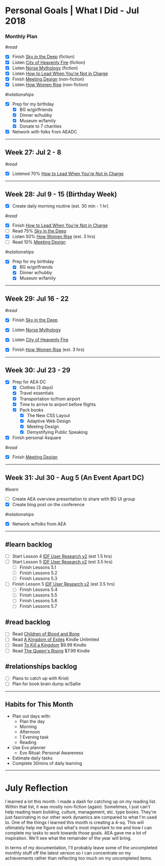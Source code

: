 Personal Goals | What I Did - Jul 2018
==============

### Monthly Plan
_#read_
- [x] Finish [Sky in the Deep](https://www.goodreads.com/book/show/34726469-sky-in-the-deep1) (fiction)
- [x] Listen [City of Heavenly Fire](https://www.goodreads.com/book/show/8755785-city-of-heavenly-fire) (fiction)
- [x] Listen [Norse Mythology](https://www.goodreads.com/book/show/37903770-norse-mythology) (fiction) 
- [x] Listen [How to Lead When You're Not in Charge](https://www.goodreads.com/book/show/33098700-how-to-lead-when-you-re-not-in-charge)
- [x] Finish [Meeting Design](https://www.goodreads.com/book/show/36687954-meeting-design) (non-fiction)
- [x] Listen [How Women Rise](https://www.goodreads.com/book/show/36204301-how-women-rise) (non-fiction)

_#relationships_
- [x] Prep for my birthday
  - [x] BG w/girlfriends
  - [x] Dinner w/hubby
  - [x] Museum w/family
  - [x] Donate to 7 charities 
- [x] Network with folks from AEADC

---

## Week 27: Jul 2 - 8

_#read_
- [x] Listened 70% [How to Lead When You're Not in Charge](https://www.goodreads.com/book/show/33098700-how-to-lead-when-you-re-not-in-charge?from_search=true)
  
---

## Week 28: Jul 9 - 15 (Birthday Week)

- [x] Create daily morning routine (est. 30 min - 1 hr)

_#read_
- [x] Finish [How to Lead When You're Not in Charge](https://www.goodreads.com/book/show/33098700-how-to-lead-when-you-re-not-in-charge)
- [ ] Read 75% [Sky in the Deep](https://www.goodreads.com/book/show/34726469-sky-in-the-deep1)
- [x] Listen 50% [How Women Rise](https://www.goodreads.com/book/show/36204301-how-women-rise) (est. 3 hrs) 
- [ ] Read 10% [Meeting Design](https://www.goodreads.com/book/show/36687954-meeting-design) 

_#relationships_
- [x] Prep for my birthday
  - [x] BG w/girlfriends
  - [x] Dinner w/hubby
  - [x] Museum w/family

---

## Week 29: Jul 16 - 22
_#read_
- [x] Finish [Sky in the Deep](https://www.goodreads.com/book/show/34726469-sky-in-the-deep1)
- [x] Listen [Norse Mythology](https://www.goodreads.com/book/show/37903770-norse-mythology)
- [x] Listen [City of Heavenly Fire](https://www.goodreads.com/book/show/8755785-city-of-heavenly-fire)
- [x] Finish [How Women Rise](https://www.goodreads.com/book/show/36204301-how-women-rise) (est. 3 hrs)


---

## Week 30: Jul 23 - 29

- [x] Prep for AEA DC
  - [x] Clothes (3 days)
  - [x] Travel essentials
  - [x] Transportation to/from airport
  - [x] Time to arrive to airport before flights
  - [x] Pack books 
    - [x] The New CSS Layout
    - [x] Adaptive Web Design
    - [x] Meeting Design
    - [x] Demystifying Public Speaking
- [x] Finish personal 4square
    
_#read_
- [x] Finish [Meeting Design](https://www.goodreads.com/book/show/36687954-meeting-design) 

---

## Week 31: Jul 30 - Aug 5 (An Event Apart DC)

_#learn_
- [ ] Create AEA overview presentation to share with BG UI group
- [x] Create blog post on the conference

_#relationships_
- [x] Network w/folks from AEA


---

## #learn backlog
- [ ] Start Lesson 4 [IDF User Research v2](https://github.com/candicodeit/personal-goals/projects/3) (est 1.5 hrs)
- [ ] Start Lesson 5 [IDF User Research v2](https://github.com/candicodeit/personal-goals/projects/3) (est 3.5 hrs)
  - [ ] Finish Lessons 5.1 
  - [ ] Finish Lessons 5.2
  - [ ] Finish Lessons 5.3
- [ ] Finish Lesson 5 [IDF User Research v2](https://github.com/candicodeit/personal-goals/projects/3) (est 3.5 hrs)
  - [ ] Finish Lessons 5.4 
  - [ ] Finish Lessons 5.5 
  - [ ] Finish Lessons 5.6
  - [ ] Finish Lessons 5.7
  
 ## #read backlog
 - [ ] Read [Children of Blood and Bone](https://www.goodreads.com/book/show/34728667-children-of-blood-and-bone)
 - [ ] Read [A Kingdom of Exiles](https://www.goodreads.com/book/show/37584808-a-kingdom-of-exiles) Kindle Unlimited
 - [ ] Read [To Kill a Kingdom](https://www.goodreads.com/book/show/34499221-to-kill-a-kingdom) $9.99 Kindle
 - [ ] Read [The Queen's Rising](https://www.goodreads.com/book/show/35098412-the-queen-s-rising?from_search=true) $7.99 Kindle
 
## #relationships backlog
- [ ] Plans to catch up with Kristi
- [ ] Plan for book brain dump w/Sallie 

---

## Habits for This Month
- Plan out days with: 
  - Plan the day
  - Morning
  - Afternoon
  - 1 Evening task
  - Reading
- Use Evo planner
  - Evo Ritual: Personal Awareness
- Estimate daily tasks
- Complete 30mins of daily learning

---


# July Reflection
I learned a lot this month. I made a dash for catching up on my reading list. Within that list, it was mostly non-fiction (again). Sometimes, I just can't help reading team building, culture, management, etc. type books. They're just fascinating in our other work dynamics are compared to what I'm used to. One of the things I learned this month is creating a 4-sq. This will ultimately help me figure out what's most important to me and how I can complete my tasks to work towards those goals. AEA gave me a lot of inspiration. We'll see what the remainder of the year will bring. 

In terms of my documentation, I'll probably leave some of the uncompleted monthly stuff off the latest version so I can concentrate on my achievements rather than reflecting too much on my uncompleted items. 
